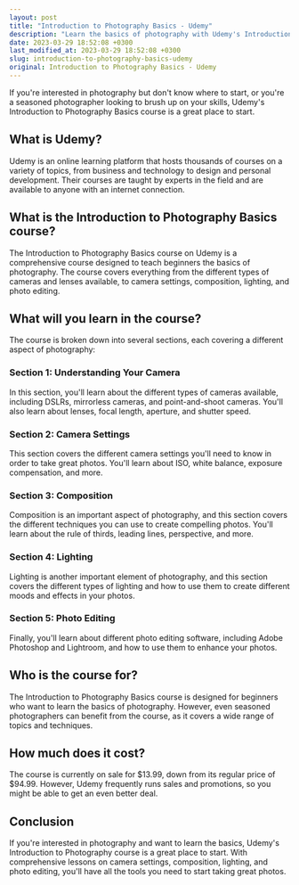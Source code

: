 ```yaml
---
layout: post
title: "Introduction to Photography Basics - Udemy"
description: "Learn the basics of photography with Udemy's Introduction to Photography course. From beginner to advanced, this course covers everything from camera settings to photo editing."
date: 2023-03-29 18:52:08 +0300
last_modified_at: 2023-03-29 18:52:08 +0300
slug: introduction-to-photography-basics-udemy
original: Introduction to Photography Basics - Udemy
---
```


If you're interested in photography but don't know where to start, or you're a seasoned photographer looking to brush up on your skills, Udemy's Introduction to Photography Basics course is a great place to start.

## What is Udemy?

Udemy is an online learning platform that hosts thousands of courses on a variety of topics, from business and technology to design and personal development. Their courses are taught by experts in the field and are available to anyone with an internet connection.

## What is the Introduction to Photography Basics course?

The Introduction to Photography Basics course on Udemy is a comprehensive course designed to teach beginners the basics of photography. The course covers everything from the different types of cameras and lenses available, to camera settings, composition, lighting, and photo editing.

## What will you learn in the course?

The course is broken down into several sections, each covering a different aspect of photography:

### Section 1: Understanding Your Camera

In this section, you'll learn about the different types of cameras available, including DSLRs, mirrorless cameras, and point-and-shoot cameras. You'll also learn about lenses, focal length, aperture, and shutter speed.

### Section 2: Camera Settings

This section covers the different camera settings you'll need to know in order to take great photos. You'll learn about ISO, white balance, exposure compensation, and more.

### Section 3: Composition

Composition is an important aspect of photography, and this section covers the different techniques you can use to create compelling photos. You'll learn about the rule of thirds, leading lines, perspective, and more.

### Section 4: Lighting

Lighting is another important element of photography, and this section covers the different types of lighting and how to use them to create different moods and effects in your photos.

### Section 5: Photo Editing

Finally, you'll learn about different photo editing software, including Adobe Photoshop and Lightroom, and how to use them to enhance your photos.

## Who is the course for?

The Introduction to Photography Basics course is designed for beginners who want to learn the basics of photography. However, even seasoned photographers can benefit from the course, as it covers a wide range of topics and techniques.

## How much does it cost?

The course is currently on sale for $13.99, down from its regular price of $94.99. However, Udemy frequently runs sales and promotions, so you might be able to get an even better deal.

## Conclusion

If you're interested in photography and want to learn the basics, Udemy's Introduction to Photography course is a great place to start. With comprehensive lessons on camera settings, composition, lighting, and photo editing, you'll have all the tools you need to start taking great photos.